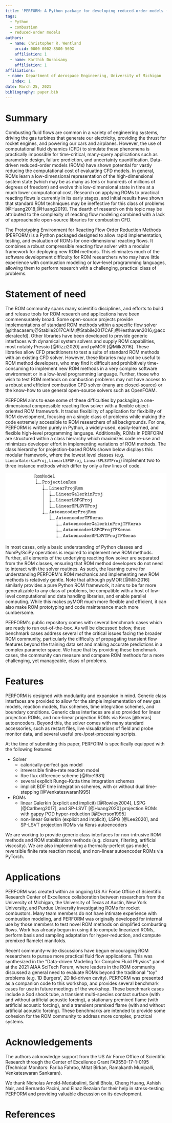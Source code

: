 ```yaml
---
title: 'PERFORM: A Python package for developing reduced-order models for reacting fluid flows'
tags:
  - Python
  - combustion
  - reduced-order models
authors:
  - name: Christopher R. Wentland
    orcid: 0000-0002-8500-569X
    affiliation: 1
  - name: Karthik Duraisamy
    affiliation: 1
affiliations:
 - name: Department of Aerospace Engineering, University of Michigan
   index: 1
date: March 25, 2021
bibliography: paper.bib
---
```


# Summary

Combusting fluid flows are common in a variety of engineering systems, driving the gas turbines that generate our electricity, providing the thrust for rocket engines, and powering our cars and airplanes. However, the use of computational fluid dynamics (CFD) to simulate these phenomena is practically impossible for time-critical, many-query applications such as parametric design, failure prediction, and uncertainty quantification. Data-driven reduced-order models (ROMs) have shown potential for vastly reducing the computational cost of evaluating CFD models. In general, ROMs learn a low-dimensional representation of the high-dimensional system state (which may be as many as tens or hundreds of millions of degrees of freedom) and evolve this low-dimensional state in time at a much lower computational cost. Research on applying ROMs to practical reacting flows is currently in its early stages, and initial results have shown that standard ROM techniques may be ineffective for this class of problems [@Huang2018;@Huang2019]. The dearth of research on this topic may be attributed to the complexity of reacting flow modeling combined with a lack of approachable open-source libraries for combustion CFD.

The Prototyping Environment for Reacting Flow Order Reduction Methods (PERFORM) is a Python packaged designed to allow rapid implementation, testing, and evaluation of ROMs for one-dimensional reacting flows. It combines a robust compressible reacting flow solver with a modular framework for deploying new ROM methods. This eliminates much of the software development difficulty for ROM researchers who may have little experience with combustion modeling or low-level programming languages, allowing them to perform research with a challenging, practical class of problems.

# Statement of need

The ROM community spans many scientific disciplines, and efforts to build and release tools for ROM research and applications have been commensurately broad. Some open-source projects provide implementations of standard ROM methods within a specific flow solver [@ithacasem;@Stabile2017CAIM;@Stabile2017CAF;@Hesthaven2016;@acceleratecfd]. Other libraries have been developed to provide generic interfaces with dynamical system solvers and supply ROM capabilities, most notably Pressio [@Rizzi2020] and pyMOR [@Milk2016]. These libraries allow CFD practitioners to test a suite of standard ROM methods with an existing CFD solver. However, these libraries may not be useful to ROM method developers, who may find it difficult and prohibitively time-consuming to implement new ROM methods in a very complex software environment or in a low-level programming language. Further, those who wish to test ROM methods on combustion problems may not have access to a robust and efficient combustion CFD solver (many are closed-source) or the know-how to use general open-source solvers such as OpenFOAM. 

PERFORM aims to ease some of these difficulties by packaging a one-dimensional compressible reacting flow solver with a flexible object-oriented ROM framework. It trades flexibility of application for flexibility of ROM development, focusing on a single class of problems while making the code extremely accessible to ROM researchers of all backgrounds. For one, PERFORM is written purely in Python, a widely-used, easily-learned, and flexible high-level programming language. Additionally, ROMs in PERFORM are structured within a class hierarchy which maximizes code re-use and minimizes developer effort in implementing variations of ROM methods. The class hierarchy for projection-based ROMs shown below displays this modular framework, where the lowest level classes (e.g. `LinearGalerkinProj`, `LinearLSPGProj`, `LinearSPLSVTProj`) implement two to three instance methods which differ by only a few lines of code. 

![Projection ROM class hierarchy](./proj_rom_class_hierarchy.jpg)

In most cases, only a basic understanding of Python classes and NumPy/SciPy operations is required to implement new ROM methods. Further, all elements of the underlying reacting flow solver are separated from the ROM classes, ensuring that ROM method developers do not need to interact with the solver routines. As such, the learning curve for understanding PERFORM's ROM mechanics and implementing new ROM methods is relatively gentle. Note that although pyMOR [@Milk2016] similarly provides a pure Python ROM framework, it aims to be far more generalizable to any class of problems, be compatible with a host of low-level computational and data handling libraries, and enable parallel computing. While this makes pyMOR much more flexible and efficient, it can also make ROM prototyping and code maintenance much more cumbersome. 

PERFORM's public repository comes with several benchmark cases which are ready to run out-of-the-box. As will be discussed below, these benchmark cases address several of the critical issues facing the broader ROM community, particularly the difficulty of propagating transient flow features beyond the training data set and making accurate predictions in a complex parameter space. We hope that by providing these benchmark cases, the community can measure and compare ROM methods for a more challenging, yet manageable, class of problems.

# Features

PERFORM is designed with modularity and expansion in mind. Generic class interfaces are provided to allow for the simple implementation of new gas models, reaction models, flux schemes, time integration schemes, and boundary conditions. Generic class interfaces are also provided for linear projection ROMs, and non-linear projection ROMs via Keras [@keras] autoencoders. Beyond this, the solver comes with many standard accessories, such as restart files, live visualizations of field and probe monitor data, and several useful pre-/post-processing scripts.

At the time of submitting this paper, PERFORM is specifically equipped with the following features:

- Solver
  - calorically-perfect gas model
  - irreversible finite-rate reaction model
  - Roe flux difference scheme [@Roe1981]
  - several explicit Runge-Kutta time integration schemes
  - implicit BDF time integration schemes, with or without dual time-stepping [@Venkateswaran1995]
- ROMs
  - linear Galerkin (explicit and implicit) [@Rowley2004], LSPG [@Carlberg2017], and SP-LSVT [@Huang2020] projection ROMs with gappy POD hyper-reduction [@Everson1995]
  - non-linear Galerkin (explicit and implicit), LSPG [@Lee2020], and SP-LSVT projection ROMs via Keras autoencoders

We are working to provide generic class interfaces for non-intrusive ROM methods and ROM stabilization methods (e.g. closure, filtering, artificial viscosity). We are also implementing a thermally-perfect gas model, reversible finite rate reaction model, and non-linear autoencoder ROMs via PyTorch.

# Applications

PERFORM was created within an ongoing US Air Force Office of Scientific Research Center of Excellence collaboration between researchers from the University of Michigan, the University of Texas at Austin, New York University, and Purdue University investigating ROMs for rocket combustors. Many team members do not have intimate experience with combustion modeling, and PERFORM was originally developed for internal use by those members to test novel ROM methods on simplified combusting flows. Work has already begun in using it to compute linearized ROMs, perform basis and sampling adaptation for hyper-reduction, and compute premixed flamelet manifolds.

Recent community-wide discussions have begun encouraging ROM researchers to pursue more practical fluid flow applications. This was synthesized in the "Data-driven Modeling for Complex Fluid Physics" panel at the 2021 AIAA SciTech Forum, where leaders in the ROM community discussed a general need to evaluate ROMs beyond the traditional "toy" problems (e.g. 1D Burgers', 2D lid-driven cavity). PERFORM was presented as a companion code to this workshop, and provides several benchmark cases for use in future meetings of the workshop. These benchmark cases include a Sod shock tube, a transient multi-species contact surface (with and without artificial acoustic forcing), a stationary premixed flame (with artificial acoustic forcing), and a transient premixed flame (with and without artificial acoustic forcing). These benchmarks are intended to provide some cohesion for the ROM community to address more complex, practical systems.

# Acknowledgements

The authors acknowledge support from the US Air Force Office of Scientific Research through the Center of Excellence Grant FA9550-17-1-0195 (Technical Monitors: Fariba Fahroo, Mitat Birkan, Ramakanth Munipalli, Venkateswaran Sankaran).

We thank Nicholas Arnold-Medabalimi, Sahil Bhola, Cheng Huang, Ashish Nair, and Bernardo Pacini, and Elnaz Rezaian for their help in stress-testing PERFORM and providing valuable discussion on its development.

# References